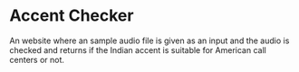 # Accent Checker
An website where an sample audio file is given as an input and the audio is checked and returns if the Indian accent is suitable for American call centers or not.
